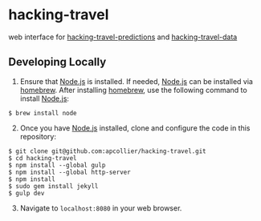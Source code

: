 # hacking-travel
web interface for [hacking-travel-predictions](https://github.com/ecooper2/hacking-travel-predictions) and [hacking-travel-data](https://github.com/apcollier/hacking-travel-data)

## Developing Locally
1.  Ensure that [Node.js](http://nodejs.org) is installed.  If needed, [Node.js](http://nodejs.org) can be installed via [homebrew](http://brew.sh).  After installing [homebrew](http://brew.sh), use the following command to install [Node.js](http://nodejs.org):
  ```
  $ brew install node
  ```

2.  Once you have [Node.js](http://nodejs.org) installed, clone and configure the code in this repository:
  ```
  $ git clone git@github.com:apcollier/hacking-travel.git
  $ cd hacking-travel
  $ npm install --global gulp
  $ npm install --global http-server
  $ npm install
  $ sudo gem install jekyll
  $ gulp dev
  ```

3.  Navigate to `localhost:8080` in your web browser.
